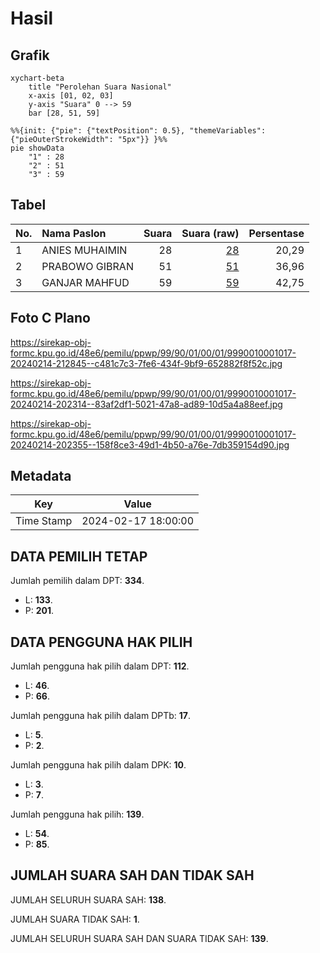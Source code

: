 # Hasil

## Grafik

```mermaid
xychart-beta
    title "Perolehan Suara Nasional"
    x-axis [01, 02, 03]
    y-axis "Suara" 0 --> 59
    bar [28, 51, 59]
```

```mermaid
%%{init: {"pie": {"textPosition": 0.5}, "themeVariables": {"pieOuterStrokeWidth": "5px"}} }%%
pie showData
    "1" : 28
    "2" : 51
    "3" : 59
```

## Tabel

| No. | Nama Paslon    | Suara | Suara (raw) | Persentase |
|:--- |:-------------- | -----:| -----------:| ----------:|
| 1   | ANIES MUHAIMIN | 28    | [28][p-1]   | 20,29      |
| 2   | PRABOWO GIBRAN | 51    | [51][p-2]   | 36,96      |
| 3   | GANJAR MAHFUD  | 59    | [59][p-3]   | 42,75      |


[p-1]: https://github.com/gigit-pemilu/pemilu-2024/blob/main/pilpres/hitung-suara/sub/99-luar-negeri/sub/90-perth-australia/sub/01-perth-australia/sub/0001-perth-australia/sub/017-tps-015/sub/paslon-1.txt
[p-2]: https://github.com/gigit-pemilu/pemilu-2024/blob/main/pilpres/hitung-suara/sub/99-luar-negeri/sub/90-perth-australia/sub/01-perth-australia/sub/0001-perth-australia/sub/017-tps-015/sub/paslon-2.txt
[p-3]: https://github.com/gigit-pemilu/pemilu-2024/blob/main/pilpres/hitung-suara/sub/99-luar-negeri/sub/90-perth-australia/sub/01-perth-australia/sub/0001-perth-australia/sub/017-tps-015/sub/paslon-3.txt

## Foto C Plano

https://sirekap-obj-formc.kpu.go.id/48e6/pemilu/ppwp/99/90/01/00/01/9990010001017-20240214-212845--c481c7c3-7fe6-434f-9bf9-652882f8f52c.jpg

https://sirekap-obj-formc.kpu.go.id/48e6/pemilu/ppwp/99/90/01/00/01/9990010001017-20240214-202314--83af2df1-5021-47a8-ad89-10d5a4a88eef.jpg

https://sirekap-obj-formc.kpu.go.id/48e6/pemilu/ppwp/99/90/01/00/01/9990010001017-20240214-202355--158f8ce3-49d1-4b50-a76e-7db359154d90.jpg


## Metadata

| Key        | Value               |
| ---------- | ------------------- |
| Time Stamp | 2024-02-17 18:00:00 |


## DATA PEMILIH TETAP

Jumlah pemilih dalam DPT: **334**.
 * L: **133**.
 * P: **201**.

## DATA PENGGUNA HAK PILIH

Jumlah pengguna hak pilih dalam DPT: **112**.
 * L: **46**.
 * P: **66**.

Jumlah pengguna hak pilih dalam DPTb: **17**.
 * L: **5**.
 * P: **2**.

Jumlah pengguna hak pilih dalam DPK: **10**.
 * L: **3**.
 * P: **7**.

Jumlah pengguna hak pilih: **139**.
 * L: **54**.
 * P: **85**.

## JUMLAH SUARA SAH DAN TIDAK SAH

JUMLAH SELURUH SUARA SAH: **138**.

JUMLAH SUARA TIDAK SAH: **1**.

JUMLAH SELURUH SUARA SAH DAN SUARA TIDAK SAH: **139**.


